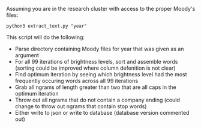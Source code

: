 Assuming you are in the research cluster with access to the proper Moody's files:

```
python3 extract_text.py "year"
```

This script will do the following:

- Parse directory containing Moody files for year that was given as an argument
- For all 99 iterations of brightness levels, sort and assemble words (sorting could be improved where column defenition is not clear)
- Find optimum iteration by seeing which brightness level had the most frequently occuring words across all 99 iterations
- Grab all ngrams of length greater than two that are all caps in the optimum iteration
- Throw out all ngrams that do not contain a company ending (could change to throw out ngrams that contain stop words)
- Either write to json or write to database (database version commented out)
